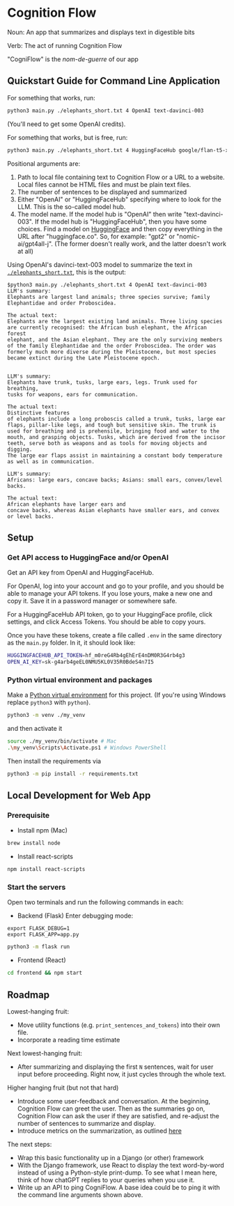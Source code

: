 # Cognition Flow
Noun: An app that summarizes and displays text in digestible bits

Verb: The act of running Cognition Flow

"CogniFlow" is the *nom-de-guerre* of our app

## Quickstart Guide for Command Line Application
For something that works, run:
```bash
python3 main.py ./elephants_short.txt 4 OpenAI text-davinci-003
```
(You'll need to get some OpenAI credits).

For something that works, but is free, run:
```bash
python3 main.py ./elephants_short.txt 4 HuggingFaceHub google/flan-t5-xxl
```

Positional arguments are:
1. Path to local file containing text to Cognition Flow or a URL to a
   website. Local files cannot be HTML files and must be plain text
   files.
2. The number of sentences to be displayed and summarized
3. Either "OpenAI" or "HuggingFaceHub" specifying where to look for the LLM.
   This is the so-called model hub.
4. The model name. If the model hub is "OpenAI" then write "text-davinci-003".
   If the model hub is "HuggingFaceHub", then you have some choices.
   Find a model on [HuggingFace](https://huggingface.co/) and then copy
   everything in the URL after "huggingface.co". So, for example:
   "gpt2" or "nomic-ai/gpt4all-j". (The former doesn't really work,
   and the latter doesn't work at all)

Using OpenAI's davinci-text-003 model to summarize the text in
[`./elephants_short.txt`](https://github.com/pvasudev16/cognition_flow/blob/main/elephants_short.txt),
this is the output:
```
$python3 main.py ./elephants_short.txt 4 OpenAI text-davinci-003
LLM's summary:
Elephants are largest land animals; three species survive; family
Elephantidae and order Proboscidea.

The actual text:
Elephants are the largest existing land animals. Three living species 
are currently recognised: the African bush elephant, the African forest 
elephant, and the Asian elephant. They are the only surviving members 
of the family Elephantidae and the order Proboscidea. The order was 
formerly much more diverse during the Pleistocene, but most species 
became extinct during the Late Pleistocene epoch. 


LLM's summary:
Elephants have trunk, tusks, large ears, legs. Trunk used for breathing,
tusks for weapons, ears for communication.

The actual text:
Distinctive features 
of elephants include a long proboscis called a trunk, tusks, large ear 
flaps, pillar-like legs, and tough but sensitive skin. The trunk is 
used for breathing and is prehensile, bringing food and water to the 
mouth, and grasping objects. Tusks, which are derived from the incisor 
teeth, serve both as weapons and as tools for moving objects and digging.
The large ear flaps assist in maintaining a constant body temperature 
as well as in communication. 

LLM's summary:
Africans: large ears, concave backs; Asians: small ears, convex/level
backs.

The actual text:
African elephants have larger ears and 
concave backs, whereas Asian elephants have smaller ears, and convex 
or level backs. 
```

## Setup

### Get API access to HuggingFace and/or OpenAI
Get an API key from OpenAI and HuggingFaceHub.

For OpenAI, log into your account and go to your profile, and you should
be able to manage your API tokens. If you lose yours, make a new one
and copy it. Save it in a password manager or somewhere safe.

For a HuggingFaceHub API token, go to your HuggingFace profile, click
settings, and click Access Tokens. You should be able to copy yours.

Once you have these tokens, create a file called `.env` in the same
directory as the `main.py` folder. In it, it should look like:
```bash
HUGGINGFACEHUB_API_TOKEN=hf_m0reG4Rb4gEhErE4nDM0R3G4rb4g3
OPEN_AI_KEY=sk-g4arb4geEL0NMU5KL0V35R0BdeS4n7I5 
```

### Python virtual environment and packages
Make a [Python virtual environment](https://docs.python.org/3/library/venv.html)
for this project. (If you're using Windows
replace `python3` with `python`). 
```bash
python3 -m venv ./my_venv
```

and then activate it
```bash
source ./my_venv/bin/activate # Mac
.\my_venv\Scripts\Activate.ps1 # Windows PowerShell
```

Then install the requirements via
```bash
python3 -m pip install -r requirements.txt
```

## Local Development for Web App
### Prerequisite
- Install npm (Mac)
```bash
brew install node 
```
- Install react-scripts
```bash
npm install react-scripts 
```

### Start the servers
Open two terminals and run the following commands in each:
- Backend (Flask)
Enter debugging mode:
```base
export FLASK_DEBUG=1
export FLASK_APP=app.py
```

```bash
python3 -m flask run
```

- Frontend (React)
```bash
cd frontend && npm start
```

## Roadmap
Lowest-hanging fruit:
- Move utility functions (e.g. `print_sentences_and_tokens`)
  into their own file. 
- Incorporate a reading time estimate

Next lowest-hanging fruit:
- After summarizing and displaying the first `N` sentences, wait for
  user input before proceeding. Right now, it just cycles through
  the whole text.

Higher hanging fruit (but not that hard)
- Introduce some user-feedback and conversation. At the beginning,
  Cognition Flow can greet the user. Then as the summaries go on,
  Cognition Flow can ask the user if they are satisfied, and re-adjust
  the number of sentences to summarize and display.
- Introduce metrics on the summarization, as outlined [here](https://python.langchain.com/en/latest/modules/chains/index_examples/summarize.html)

The next steps:
- Wrap this basic functionality up in a Django (or other) framework
- With the Django framework, use React to display the text word-by-word
  instead of using a Python-style print-dump. To see what I mean here,
  think of how chatGPT replies to your queries when you use it.
- Write up an API to ping CogniFlow. A base idea could be to ping it
  with the command line arguments shown above.
